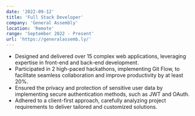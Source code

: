 ```yaml
---
date: '2022-09-12'
title: 'Full Stack Developer'
company: 'General Assembly'
location: 'Remote'
range: 'September 2022 - Present'
url: 'https://generalassemb.ly/'
---
```


- Designed and delivered over 15 complex web applications, leveraging expertise in front-end and back-end development.
- Participated in 2 high-paced hackathons, implementing Git Flow, to facilitate seamless collaboration and improve productivity by at least 20%.
- Ensured the privacy and protection of sensitive user data by implementing secure authentication methods, such as JWT and OAuth.
- Adhered to a client-first approach, carefully analyzing project requirements to deliver tailored and customized solutions.
